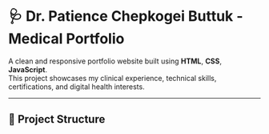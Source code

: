 # 🩺 Dr. Patience Chepkogei Buttuk - Medical Portfolio

A clean and responsive portfolio website built using **HTML**, **CSS**, **JavaScript**.  
This project showcases my clinical experience, technical skills, certifications, and digital health interests.

---

## 📁 Project Structure

